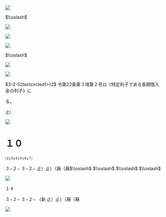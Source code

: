 ![](https://www.nta.go.jp/tmp/11cc091e-3a41-4230-b605-b5ef07d4c50f/images/d13b05709cdf6d469b7e8391d4884223fea32d5bcf75d6cee9ff046b6b81e042.jpg)

$\\oslash$

![](https://www.nta.go.jp/tmp/11cc091e-3a41-4230-b605-b5ef07d4c50f/images/12d02fef3338d21fd38a8945dd17840480101c4b70de40e13396e9f326c494b0.jpg)

![](https://www.nta.go.jp/tmp/11cc091e-3a41-4230-b605-b5ef07d4c50f/images/277e92cec456a6b0d22d50cc813104ab9d181c92696221b53df2bbcefbbf9ba7.jpg)

![](https://www.nta.go.jp/tmp/11cc091e-3a41-4230-b605-b5ef07d4c50f/images/7d51be4a019660fa203422d811c81a8b7e0fd223fcc9015cc2dfd78f3dc45782.jpg)

$\\oslash$

![](https://www.nta.go.jp/tmp/11cc091e-3a41-4230-b605-b5ef07d4c50f/images/0faa85c04e40799d30d8e813843e80a5ad744bdb36af35e545b9928b29c7ba25.jpg)

![](https://www.nta.go.jp/tmp/11cc091e-3a41-4230-b605-b5ef07d4c50f/images/b68089ecf940ddfb49f526e84abe5885eadb77145037c3279efeeaf315245817.jpg)

$3-2-5\\textcircled{>}2$ 令第22条第３項第２号ロ《特定利子である長期借入金の利子》に

る。

止）

![](https://www.nta.go.jp/tmp/11cc091e-3a41-4230-b605-b5ef07d4c50f/images/47c7adbeb71a40b081409147e897adda174ba9186fed106f255f1e944c63382f.jpg)

# １０

⑵⑶⑷⑸⑹⑺

３−２− ３−２− 止）止）（廃（廃$\\oslash$ $\\oslash$ $\\oslash$ $\\oslash$

![](https://www.nta.go.jp/tmp/11cc091e-3a41-4230-b605-b5ef07d4c50f/images/146630d1c7b81d0a1821a417cd463e7b7889377adccfb29de0b6fe379bd69f50.jpg)

１４

３−２− ３−２− （新 止）止）（廃（廃

![](https://www.nta.go.jp/tmp/11cc091e-3a41-4230-b605-b5ef07d4c50f/images/bc8e685c8b5f08cff5f6224cd17a4f9b964bf261f0baa2a929a7f8c2d49cb826.jpg)